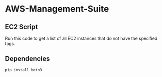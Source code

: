 # AWS-Management-Suite

## EC2 Script

Run this code to get a list of all EC2 instances that do not have the specified tags.

## Dependencies

```pip install boto3```

